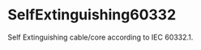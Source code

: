 SelfExtinguishing60332
======================

Self Extinguishing cable/core according to IEC 60332.1.
